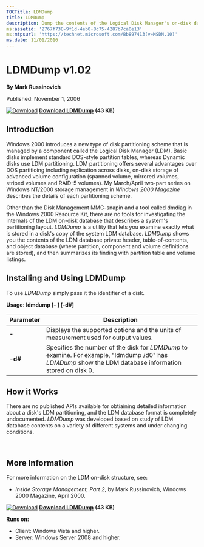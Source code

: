 ```yaml
--- 
TOCTitle: LDMDump
title: LDMDump
description: Dump the contents of the Logical Disk Manager's on-disk database, which describes the partitioning of Windows 2000 Dynamic disks.
ms:assetid: '2767f738-9f1d-4eb0-8c75-4287b7ca0e13'
ms:mtpsurl: 'https://technet.microsoft.com/Bb897413(v=MSDN.10)'
ms.date: 11/01/2016
---
```


LDMDump v1.02
=============

**By Mark Russinovich**

Published: November 1, 2006

[![Download](/media/landing/sysinternals/download_sm.png)](https://download.sysinternals.com/files/LdmDump.zip) [**Download LDMDump**](https://download.sysinternals.com/files/LdmDump.zip) **(43 KB)**


## Introduction

Windows 2000 introduces a new type of disk partitioning scheme that is
managed by a component called the Logical Disk Manager (LDM). Basic
disks implement standard DOS-style partition tables, whereas Dynamic
disks use LDM partitioning. LDM partitioning offers several advantages
over DOS partitioing including replication across disks, on-disk storage
of advanced volume configuration (spanned volume, mirrored volumes,
striped volumes and RAID-5 volumes). My March/April two-part series on
Windows NT/2000 storage management in *Windows 2000 Magazine* describes
the details of each partitioning scheme.

Other than the Disk Management MMC-snapin and a tool called dmdiag in
the Windows 2000 Resource Kit, there are no tools for investigating the
internals of the LDM on-disk database that describes a system's
partitioning layout. *LDMDump* is a utility that lets you examine
exactly what is stored in a disk's copy of the system LDM database.
*LDMDump* shows you the contents of the LDM database private header,
table-of-contents, and object database (where partition, component and
volume definitions are stored), and then summarizes its finding with
partition table and volume listings.  

## Installing and Using LDMDump

To use *LDMDump* simply pass it the identifier of a disk.

**Usage: ldmdump \[- \] \[-d\#\]**

|Parameter  |Description  |
|---------|---------|
|  **-**  |    Displays the supported options and the units of measurement used for output values.|
|  **-d\#** |  Specifies the number of the disk for *LDMDump* to examine. For example, "ldmdump /d0" has *LDMDump* show the LDM database information stored on disk 0.|

## How it Works

There are no published APIs available for obtiaining detailed
information about a disk's LDM partitioning, and the LDM database format
is completely undocumented. *LDMDump* was developed based on study of
LDM database contents on a variety of different systems and under
changing conditions.

 

## More Information

For more information on the LDM on-disk structure, see:

-   *Inside Storage Management, Part 2*, by Mark Russinovich, Windows
    2000 Magazine, April 2000.


[![Download](/media/landing/sysinternals/download_sm.png)](https://download.sysinternals.com/files/LdmDump.zip) [**Download LDMDump**](https://download.sysinternals.com/files/LdmDump.zip) **(43 KB)**

**Runs on:**

-   Client: Windows Vista and higher.
-   Server: Windows Server 2008 and higher.



